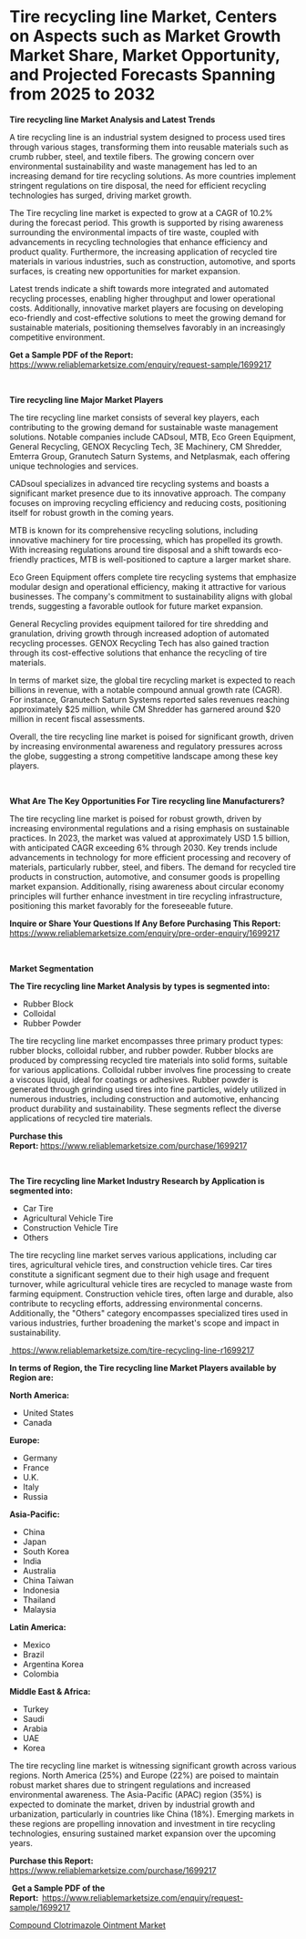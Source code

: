 <p><h1>Tire recycling line Market, Centers on Aspects such as Market Growth Market Share, Market Opportunity, and Projected Forecasts Spanning from 2025 to 2032</h1></p><p><strong>Tire recycling line Market Analysis and Latest Trends</strong></p>
<p><p>A tire recycling line is an industrial system designed to process used tires through various stages, transforming them into reusable materials such as crumb rubber, steel, and textile fibers. The growing concern over environmental sustainability and waste management has led to an increasing demand for tire recycling solutions. As more countries implement stringent regulations on tire disposal, the need for efficient recycling technologies has surged, driving market growth.</p><p>The Tire recycling line market is expected to grow at a CAGR of 10.2% during the forecast period. This growth is supported by rising awareness surrounding the environmental impacts of tire waste, coupled with advancements in recycling technologies that enhance efficiency and product quality. Furthermore, the increasing application of recycled tire materials in various industries, such as construction, automotive, and sports surfaces, is creating new opportunities for market expansion.</p><p>Latest trends indicate a shift towards more integrated and automated recycling processes, enabling higher throughput and lower operational costs. Additionally, innovative market players are focusing on developing eco-friendly and cost-effective solutions to meet the growing demand for sustainable materials, positioning themselves favorably in an increasingly competitive environment.</p></p>
<p><strong>Get a Sample PDF of the Report:&nbsp;</strong> <a href="https://www.reliablemarketsize.com/enquiry/request-sample/1699217?utm_campaign=1845&utm_medium=2&utm_source=Github&utm_content=ia&utm_term=09012025&utm_id=tire-recycling-line">https://www.reliablemarketsize.com/enquiry/request-sample/1699217</a></p>
<p>&nbsp;</p>
<p><strong>Tire recycling line Major Market Players</strong></p>
<p><p>The tire recycling line market consists of several key players, each contributing to the growing demand for sustainable waste management solutions. Notable companies include CADsoul, MTB, Eco Green Equipment, General Recycling, GENOX Recycling Tech, 3E Machinery, CM Shredder, Emterra Group, Granutech Saturn Systems, and Netplasmak, each offering unique technologies and services.</p><p>CADsoul specializes in advanced tire recycling systems and boasts a significant market presence due to its innovative approach. The company focuses on improving recycling efficiency and reducing costs, positioning itself for robust growth in the coming years.</p><p>MTB is known for its comprehensive recycling solutions, including innovative machinery for tire processing, which has propelled its growth. With increasing regulations around tire disposal and a shift towards eco-friendly practices, MTB is well-positioned to capture a larger market share.</p><p>Eco Green Equipment offers complete tire recycling systems that emphasize modular design and operational efficiency, making it attractive for various businesses. The company's commitment to sustainability aligns with global trends, suggesting a favorable outlook for future market expansion.</p><p>General Recycling provides equipment tailored for tire shredding and granulation, driving growth through increased adoption of automated recycling processes. GENOX Recycling Tech has also gained traction through its cost-effective solutions that enhance the recycling of tire materials.</p><p>In terms of market size, the global tire recycling market is expected to reach billions in revenue, with a notable compound annual growth rate (CAGR). For instance, Granutech Saturn Systems reported sales revenues reaching approximately $25 million, while CM Shredder has garnered around $20 million in recent fiscal assessments.</p><p>Overall, the tire recycling line market is poised for significant growth, driven by increasing environmental awareness and regulatory pressures across the globe, suggesting a strong competitive landscape among these key players.</p></p>
<p>&nbsp;</p>
<p><strong>What Are The Key Opportunities For Tire recycling line Manufacturers?</strong></p>
<p><p>The tire recycling line market is poised for robust growth, driven by increasing environmental regulations and a rising emphasis on sustainable practices. In 2023, the market was valued at approximately USD 1.5 billion, with anticipated CAGR exceeding 6% through 2030. Key trends include advancements in technology for more efficient processing and recovery of materials, particularly rubber, steel, and fibers. The demand for recycled tire products in construction, automotive, and consumer goods is propelling market expansion. Additionally, rising awareness about circular economy principles will further enhance investment in tire recycling infrastructure, positioning this market favorably for the foreseeable future.</p></p>
<p><strong>Inquire or Share Your Questions If Any Before Purchasing This Report:</strong> <a href="https://www.reliablemarketsize.com/enquiry/pre-order-enquiry/1699217?utm_campaign=1845&utm_medium=2&utm_source=Github&utm_content=ia&utm_term=09012025&utm_id=tire-recycling-line">https://www.reliablemarketsize.com/enquiry/pre-order-enquiry/1699217</a></p>
<p>&nbsp;</p>
<p><strong>Market Segmentation</strong></p>
<p><strong>The Tire recycling line Market Analysis by types is segmented into:</strong></p>
<p><ul><li>Rubber Block</li><li>Colloidal</li><li>Rubber Powder</li></ul></p>
<p><p>The tire recycling line market encompasses three primary product types: rubber blocks, colloidal rubber, and rubber powder. Rubber blocks are produced by compressing recycled tire materials into solid forms, suitable for various applications. Colloidal rubber involves fine processing to create a viscous liquid, ideal for coatings or adhesives. Rubber powder is generated through grinding used tires into fine particles, widely utilized in numerous industries, including construction and automotive, enhancing product durability and sustainability. These segments reflect the diverse applications of recycled tire materials.</p></p>
<p><strong>Purchase this Report:&nbsp;</strong><a href="https://www.reliablemarketsize.com/purchase/1699217?utm_campaign=1845&utm_medium=2&utm_source=Github&utm_content=ia&utm_term=09012025&utm_id=tire-recycling-line">https://www.reliablemarketsize.com/purchase/1699217</a></p>
<p>&nbsp;</p>
<p><strong>The Tire recycling line Market Industry Research by Application is segmented into:</strong></p>
<p><ul><li>Car Tire</li><li>Agricultural Vehicle Tire</li><li>Construction Vehicle Tire</li><li>Others</li></ul></p>
<p><p>The tire recycling line market serves various applications, including car tires, agricultural vehicle tires, and construction vehicle tires. Car tires constitute a significant segment due to their high usage and frequent turnover, while agricultural vehicle tires are recycled to manage waste from farming equipment. Construction vehicle tires, often large and durable, also contribute to recycling efforts, addressing environmental concerns. Additionally, the "Others" category encompasses specialized tires used in various industries, further broadening the market's scope and impact in sustainability.</p></p>
<p><a href="https://www.reliablemarketsize.com/tire-recycling-line-r1699217?utm_campaign=1845&utm_medium=2&utm_source=Github&utm_content=ia&utm_term=09012025&utm_id=tire-recycling-line">&nbsp;https://www.reliablemarketsize.com/tire-recycling-line-r1699217</a></p>
<p><strong>In terms of Region, the Tire recycling line Market Players available by Region are:</strong></p>
<p>
    <p> <strong> North America: </strong>
        <ul>
            <li>United States</li>
            <li>Canada</li>
        </ul>
        </p> 
    <p> <strong> Europe: </strong>
        <ul>
            <li>Germany</li>
            <li>France</li>
            <li>U.K.</li>
            <li>Italy</li>
            <li>Russia</li>
        </ul>
        </p> 
    <p> <strong> Asia-Pacific: </strong>
        <ul>
            <li>China</li>
            <li>Japan</li>
            <li>South Korea</li>
            <li>India</li>
            <li>Australia</li>
            <li>China Taiwan</li>
            <li>Indonesia</li>
            <li>Thailand</li>
            <li>Malaysia</li>
        </ul>
        </p> 
    <p> <strong> Latin America: </strong>
        <ul>
            <li>Mexico</li>
            <li>Brazil</li>
            <li>Argentina Korea</li>
            <li>Colombia</li>
        </ul>
        </p> 
    <p> <strong> Middle East & Africa: </strong>
        <ul>
            <li>Turkey</li>
            <li>Saudi</li>
            <li>Arabia</li>
            <li>UAE</li>
            <li>Korea</li>
        </ul>
    </p>
    </p>
<p><p>The tire recycling line market is witnessing significant growth across various regions. North America (25%) and Europe (22%) are poised to maintain robust market shares due to stringent regulations and increased environmental awareness. The Asia-Pacific (APAC) region (35%) is expected to dominate the market, driven by industrial growth and urbanization, particularly in countries like China (18%). Emerging markets in these regions are propelling innovation and investment in tire recycling technologies, ensuring sustained market expansion over the upcoming years.</p></p>
<p><strong>Purchase this Report: </strong><a href="https://www.reliablemarketsize.com/purchase/1699217?utm_campaign=1845&utm_medium=2&utm_source=Github&utm_content=ia&utm_term=09012025&utm_id=tire-recycling-line">https://www.reliablemarketsize.com/purchase/1699217</a></p>
<p>&nbsp;<strong>Get a Sample PDF of the Report:&nbsp;&nbsp;</strong><a href="https://www.reliablemarketsize.com/enquiry/request-sample/1699217?utm_campaign=1845&utm_medium=2&utm_source=Github&utm_content=ia&utm_term=09012025&utm_id=tire-recycling-line">https://www.reliablemarketsize.com/enquiry/request-sample/1699217</a></p>
<p><strong></strong></p>
<p><p><a href="https://github.com/RickHolmes3/Market-Research-Report-List-7/blob/main/compound-clotrimazole-ointment-market.md?utm_campaign=1845&utm_medium=2&utm_source=Github&utm_content=ia&utm_term=09012025&utm_id=tire-recycling-line">Compound Clotrimazole Ointment Market</a></p></p>